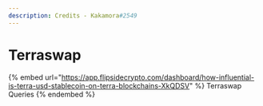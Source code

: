 ```yaml
---
description: Credits - Kakamora#2549
---
```


# Terraswap

{% embed url="https://app.flipsidecrypto.com/dashboard/how-influential-is-terra-usd-stablecoin-on-terra-blockchains-XkQDSV" %}
Terraswap Queries
{% endembed %}

